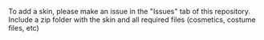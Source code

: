 To add a skin, please make an issue in the "Issues" tab of this repository. Include a zip folder with the skin and all required files (cosmetics, costume files, etc)
